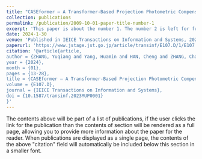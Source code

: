```yaml
---
title: "CASEformer — A Transformer-Based Projection Photometric Compensation Network"
collection: publications
permalink: /publication/2009-10-01-paper-title-number-1
excerpt: 'This paper is about the number 1. The number 2 is left for future work.'
date: 2024-1-30
venue: 'Published in IEICE Transactions on Information and Systems, 2024'
paperurl: 'https://www.jstage.jst.go.jp/article/transinf/E107.D/1/E107.D_2023MUP0001/_pdf/-char/en'
citation: '@article{article,
author = {ZHANG, Yuqiang and Yang, Huamin and HAN, Cheng and ZHANG, Chao and ZHU, Chaoran},
year = {2024},
month = {01},
pages = {13-28},
title = {CASEformer — A Transformer-Based Projection Photometric Compensation Network},
volume = {E107.D},
journal = {IEICE Transactions on Information and Systems},
doi = {10.1587/transinf.2023MUP0001}
}'
---
```


The contents above will be part of a list of publications, if the user clicks the link for the publication than the contents of section will be rendered as a full page, allowing you to provide more information about the paper for the reader. When publications are displayed as a single page, the contents of the above "citation" field will automatically be included below this section in a smaller font.
